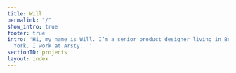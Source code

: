 ```yaml
---
title: Will
permalink: "/"
show_intro: true
footer: true
intro: 'Hi, my name is Will. I’m a senior product designer living in Brooklyn, New
  York. I work at Arsty.  '
sectionID: projects
layout: index
---
```



